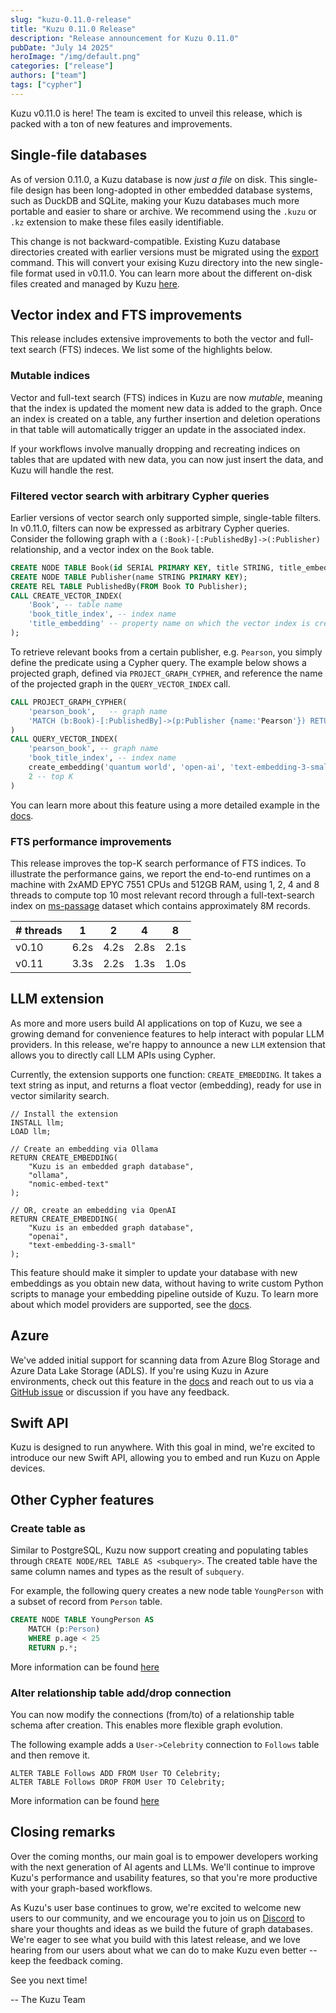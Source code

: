 ```yaml
---
slug: "kuzu-0.11.0-release"
title: "Kuzu 0.11.0 Release"
description: "Release announcement for Kuzu 0.11.0"
pubDate: "July 14 2025"
heroImage: "/img/default.png"
categories: ["release"]
authors: ["team"]
tags: ["cypher"]
---
```


Kuzu v0.11.0 is here! The team is excited to unveil this release, which is packed with a ton of new
features and improvements.

## Single-file databases

As of version 0.11.0, a Kuzu database is now _just a file_ on disk. This single-file design has
been long-adopted in other embedded database systems, such as DuckDB and SQLite, making your Kuzu
databases much more portable and easier to share or archive. We recommend using the `.kuzu` or `.kz` extension to make these files easily identifiable.

This change is not backward-compatible. Existing Kuzu database directories created with earlier versions must be migrated using the [export](https://docs.kuzudb.com/migrate/)
command. This will convert your exising Kuzu directory into the new single-file format used in v0.11.0. 
You can learn more about the different on-disk files created and managed by Kuzu [here](https://dev-docs.kuzudb.com/developer-guide/files/).

## Vector index and FTS improvements

This release includes extensive improvements to both the vector and full-text search (FTS) indeces. We list some of the highlights below.

### Mutable indices

Vector and full-text search (FTS) indices in Kuzu are now _mutable_, meaning that the index is updated the moment new data
is added to the graph. Once an index is created on a table, any further insertion and deletion operations
in that table will automatically trigger an update in the associated index.

If your workflows involve manually dropping and recreating indices on tables that are updated
with new data, you can now just insert the data, and Kuzu will handle the rest.

### Filtered vector search with arbitrary Cypher queries

Earlier versions of vector search only supported simple, single-table filters. In v0.11.0, filters can now be expressed as arbitrary Cypher queries. Consider the following
graph with a `(:Book)-[:PublishedBy]->(:Publisher)` relationship, and a vector index on the `Book` table.

```sql
CREATE NODE TABLE Book(id SERIAL PRIMARY KEY, title STRING, title_embedding FLOAT[384]);
CREATE NODE TABLE Publisher(name STRING PRIMARY KEY);
CREATE REL TABLE PublishedBy(FROM Book TO Publisher);
CALL CREATE_VECTOR_INDEX(
    'Book', -- table name
    'book_title_index', -- index name
    'title_embedding' -- property name on which the vector index is created
);
```

To retrieve relevant books from a certain publisher, e.g. `Pearson`, you simply define the predicate
using a Cypher query. The example below shows a projected graph, defined via `PROJECT_GRAPH_CYPHER`,
and reference the name of the projected graph in the `QUERY_VECTOR_INDEX` call.

```sql
CALL PROJECT_GRAPH_CYPHER(
    'pearson_book',   -- graph name
    'MATCH (b:Book)-[:PublishedBy]->(p:Publisher {name:'Pearson'}) RETURN b' -- cypher query
)
CALL QUERY_VECTOR_INDEX(
    'pearson_book', -- graph name
    'book_title_index', -- index name
    create_embedding('quantum world', 'open-ai', 'text-embedding-3-small', 384), -- input vector
    2 -- top K
)
```

You can learn more about this feature using a more detailed example in the [docs](https://dev-docs.kuzudb.com/extensions/vector/#filtered-vector-search-with-arbitrary-cypher-query).

### FTS performance improvements

This release improves the top-K search performance of FTS indices. To illustrate the performance gains, we report the end-to-end runtimes on a machine with 2xAMD EPYC 7551 CPUs and 512GB RAM,
using 1, 2, 4 and 8 threads to compute top 10 most relevant record through a full-text-search index on [ms-passage](https://microsoft.github.io/msmarco/) dataset which contains approximately 8M records.


| # threads | 1 | 2 | 4 | 8 |
|------|------|------|------|------|
|  v0.10   |  6.2s   |  4.2s   |  2.8s   |  2.1s   |
|  v0.11   |  3.3s   |  2.2s   |  1.3s   |  1.0s   |


## LLM extension

As more and more users build AI applications on top of Kuzu, we see a growing demand for convenience
features to help interact with popular LLM providers. In this release, we're happy to announce a new
`LLM` extension that allows you to directly call LLM APIs using Cypher.

Currently, the extension supports one function: `CREATE_EMBEDDING`. It takes a text string as input,
and returns a float vector (embedding), ready for use in vector similarity search.

```cypher
// Install the extension
INSTALL llm;
LOAD llm;

// Create an embedding via Ollama
RETURN CREATE_EMBEDDING(
    "Kuzu is an embedded graph database",
    "ollama",
    "nomic-embed-text"
);

// OR, create an embedding via OpenAI
RETURN CREATE_EMBEDDING(
    "Kuzu is an embedded graph database",
    "openai",
    "text-embedding-3-small"
);
```

This feature should make it simpler to update your database with new embeddings as you obtain new data,
without having to write custom Python scripts to manage your embedding pipeline outside of Kuzu. To
learn more about which model providers are supported, see the [docs](https://dev-docs.kuzudb.com/extensions/llm/).

## Azure 

We've added initial support for scanning data from Azure Blog Storage and Azure Data Lake Storage (ADLS).
If you're using Kuzu in Azure environments, check out this feature in the [docs](https://dev-docs.kuzudb.com/extensions/azure/) and reach out to us via a [GitHub issue](https://github.com/kuzudb/kuzu/issues) or discussion if you have any feedback.

## Swift API

Kuzu is designed to run anywhere. With this goal in mind, we're excited to introduce
our new Swift API, allowing you to embed and run Kuzu on Apple devices.

## Other Cypher features

### Create table as

Similar to PostgreSQL, Kuzu now support creating and populating tables through `CREATE NODE/REL TABLE AS <subquery>`. The created table have the same column names and types as the result of `subquery`. 

For example, the following query creates a new node table `YoungPerson` with a subset of record from `Person` table. 
```sql
CREATE NODE TABLE YoungPerson AS
    MATCH (p:Person)
    WHERE p.age < 25
    RETURN p.*;
```

More information can be found [here](http://dev-docs.kuzudb.com/cypher/data-definition/create-table/#create-node-table-as)

### Alter relationship table add/drop connection

You can now modify the connections (from/to) of a relationship table schema after creation. This enables more flexible graph evolution.

The following example adds a `User->Celebrity` connection to `Follows` table and then remove it.
```
ALTER TABLE Follows ADD FROM User TO Celebrity;
ALTER TABLE Follows DROP FROM User TO Celebrity;
```

More information can be found [here](http://dev-docs.kuzudb.com/cypher/data-definition/alter/#add-connection-to-relationship-table)

## Closing remarks

Over the coming months, our main goal is to empower developers working with the next generation of AI agents
and LLMs. We'll continue to improve Kuzu's performance and usability features, so that
you're more productive with your graph-based workflows.

As Kuzu's user base continues to grow, we're excited to welcome new users to our community, and we encourage
you to join us on [Discord](https://kuzudb.com/chat) to share your thoughts and ideas as we build the future
of graph databases. We're eager to see what you build with this latest release, and we love
hearing from our users about what we can do to make Kuzu even better -- keep the feedback coming.

See you next time!

-- The Kuzu Team


